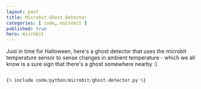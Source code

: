 ```yaml
---
layout: post
title: Microbit Ghost Detector
categories: [ code, microbit ]
published: true
hero: microbit
---
```


Just in time for Halloween, here's a ghost detector that uses the microbit temperature sensor to sense changes in ambient temperature - which we all know is a sure sign that there's a ghost somewhere nearby :)


```python

{% include code/python/microbit/ghost-detector.py %}

```
